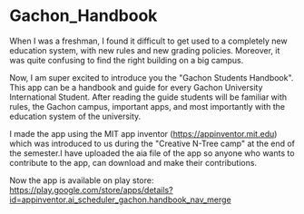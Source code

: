 # Gachon_Handbook
When I was a freshman, I found it difficult to get used to a completely new education system, with new rules and new grading policies. Moreover, it was quite confusing to find the right building on a big campus.

Now, I am super excited to introduce you the "Gachon Students Handbook". This app can be a handbook and guide for every Gachon University International Student. After reading the guide students will be familiar with rules, the Gachon campus, important apps, and most importantly with the education system of the university.

I made the app using the MIT app inventor (https://appinventor.mit.edu) which was introduced to us during the "Creative N-Tree camp" at the end of the semester.I have uploaded the aia file of the app so anyone who wants to contribute to the app, can download and make their contributions.

Now the app is available on play store: https://play.google.com/store/apps/details?id=appinventor.ai_scheduler_gachon.handbook_nav_merge
